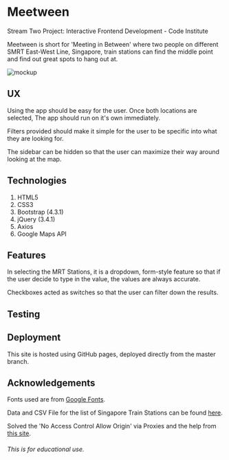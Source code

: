 # Meetween
Stream Two Project: Interactive Frontend Development - Code Institute

Meetween is short for 'Meeting in Between' where two people on different 
SMRT East-West Line, Singapore, train stations can find the middle point and 
find out great spots to hang out at.

![mockup](https://github.com/haiieyes/meetween/raw/master/images/mockup2.png)

## UX
Using the app should be easy for the user. Once both locations are selected,
The app should run on it's own immediately.

Filters provided should make it simple for the user to be specific into what 
they are looking for.

The sidebar can be hidden so that the user can maximize their way around looking 
at the map.

## Technologies
1. HTML5
2. CSS3
3. Bootstrap (4.3.1)
4. jQuery (3.4.1)
5. Axios
6. Google Maps API

## Features
In selecting the MRT Stations, it is a dropdown, form-style feature so that if 
the user decide to type in the value, the values are always accurate.

Checkboxes acted as switches so that the user can filter down the results.

## Testing


## Deployment
This site is hosted using GitHub pages, deployed directly from the master branch.

## Acknowledgements
Fonts used are from [Google Fonts](https://fonts.google.com/).

Data and CSV File for the list of Singapore Train Stations can be found [here](https://data.world/hxchua/train-stations-in-singapore/workspace/file?filename=mrtsg.csv).

Solved the 'No Access Control Allow Origin' via Proxies and the help from [this site](https://stackoverflow.com/questions/28359730/google-place-api-no-access-control-allow-origin-header-is-present-on-the-req).

###### This is for educational use.